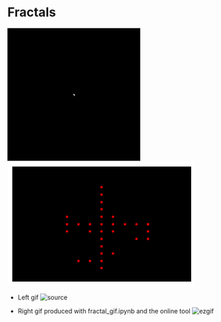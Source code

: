 # Fractals

![](https://github.com/EvanBagis/Fractals-Diffusion-Limited-Aggregation-DLA/blob/master/Brownian_tree.gif) ![](https://github.com/EvanBagis/Fractals-Diffusion-Limited-Aggregation-DLA/blob/master/Fractal.gif) 


* Left gif ![source](https://en.wikipedia.org/wiki/Diffusion-limited_aggregation#/media/File:Brownian_tree.gif)

* Right gif produced with fractal_gif.ipynb and the online tool ![ezgif](https://ezgif.com/maker)

